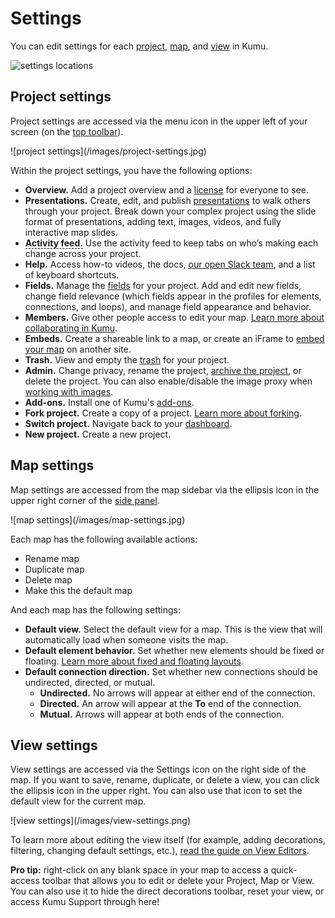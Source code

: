 # Settings

You can edit settings for each [project](/overview/kumus-architecture.html#projects), [map](/overview/kumus-architecture.html#maps), and [view](/overview/kumus-architecture.html#views) in Kumu.

![settings locations](/images/settings-locations.jpg)


## Project settings

Project settings are accessed via the menu icon <i class="fa fa-bars"></i> in the upper left of your screen (on the [top toolbar](/overview/map-editor.html#top-toolbar)).

<span class="small plain">
![project settings](/images/project-settings.jpg)
</span>

Within the project settings, you have the following options:

* **Overview.** Add a project overview and a [license](/guides/licensing.html) for everyone to see.
* **Presentations.** Create, edit, and publish [presentations](/guides/presentations.md) to walk others through your project. Break down your complex project using the slide format of presentations, adding text, images, videos, and fully interactive map slides.
* <span data-placement="top" data-html="true" title="Available for Pro workspaces only" style="border-bottom: 1.5px dashed black"><strong>Activity feed.</strong></span> Use the activity feed to keep tabs on who’s making each change across your project.
* **Help.** Access how-to videos, the docs, [our open Slack team](chat.kumu.io), and a list of keyboard shortcuts.
* **Fields.** Manage the [fields](/guides/fields.html) for your project. Add and edit new fields, change field relevance (which fields appear in the profiles for elements, connections, and loops), and manage field appearance and behavior.
* **Members.** Give other people access to edit your map. [Learn more about collaborating in Kumu](/overview/collaboration.md).
* **Embeds.** Create a shareable link to a map, or create an iFrame to [embed your map](/guides/share-and-embed.html) on another site.
* **Trash.** View and empty the [trash](/overview/kumus-architecture.html#trash) for your project.
* **Admin.** Change privacy, rename the project, <span data-placement="top" data-html="true" title="Available for Pro workspaces only"><a href="/guides/archiving-projects.html">archive the project</a></span>, or delete the project. You can also enable/disable the image proxy when [working with images](/guides/images.html).
* **Add-ons.** Install one of Kumu's [add-ons](/guides/add-ons.html).
* **Fork project.** Create a copy of a project. [Learn more about forking](/guides/forking.html).
* **Switch project.** Navigate back to your [dashboard](/overview/dashboard.html).
* **New project.** Create a new project.


## Map settings

Map settings are accessed from the map sidebar via the ellipsis icon <i class="fa fa-ellipsis-h">  </i> in the upper right corner of the [side panel](/overview/map-editor.html#side-panel).

<span class="small plain">
![map settings](/images/map-settings.jpg)
</span>

Each map has the following available actions:
- Rename map
- Duplicate map
- Delete map
- Make this the default map

And each map has the following settings:

* **Default view.** Select the default view for a map. This is the view that will automatically load when someone visits the map.
* **Default element behavior.** Set whether new elements should be fixed or floating. [Learn more about fixed and floating layouts](/guides/layouts.html).
* **Default connection direction.** Set whether new connections should be undirected, directed, or mutual.
  * **Undirected.** No arrows will appear at either end of the connection.
  * **Directed.** An arrow will appear at the **To** end of the connection.
  * **Mutual.** Arrows will appear at both ends of the connection.


## View settings

View settings are accessed via the Settings icon <i class="fa fa-sliders">  </i> on the right side of the map. If you want to save, rename, duplicate, or delete a view, you can click the ellipsis icon <i class="fa fa-ellipsis-h">  </i> in the upper right. You can also use that icon to set the default view for the current map.

<span class="small plain">
![view settings](/images/view-settings.png)
</span>

To learn more about editing the view itself (for example, adding decorations, filtering, changing default settings, etc.), [read the guide on View Editors](/overview/view-editors.html).

<p class="alert alert-info">
 <b>Pro tip:</b> right-click on any blank space in your map to access a quick-access toolbar that allows you to edit or delete your Project, Map or View. You can also use it to hide the direct decorations toolbar, reset your view, or access Kumu Support through here!
</p>
